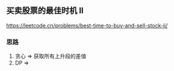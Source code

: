 ## 买卖股票的最佳时机 II

<https://leetcode.cn/problems/best-time-to-buy-and-sell-stock-ii/>

### 思路

1. 贪心 => 获取所有上升段的差值
2. DP => 
